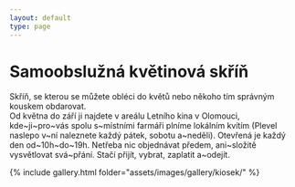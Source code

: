 ```yaml
---
layout: default
type: page
---
```


# Samoobslužná květinová skříň

Skříň, se kterou se můžete obléci do květů nebo někoho tím správným kouskem obdarovat.    
Od května do září ji najdete v areálu Letního kina v Olomouci, kde~ji~pro~vás spolu s~místními farmáři plníme lokálním kvítím (Plevel naslepo v~ní naleznete každý pátek, sobotu a~neděli). Otevřená je každý den od~10h~do~19h. Netřeba nic objednávat předem, ani~složitě vysvětlovat svá~přání. Stačí přijít, vybrat, zaplatit a~odejít.

{% include gallery.html folder="assets/images/gallery/kiosek/" %}
